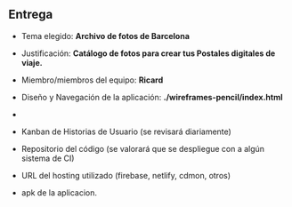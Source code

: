 ## Entrega

- Tema elegido: **Archivo de fotos de Barcelona**
- Justificación: **Catálogo de fotos para crear tus Postales digitales de viaje.**
- Miembro/miembros del equipo: **Ricard**
  
- Diseño y Navegación de la aplicación: **./wireframes-pencil/index.html**
- 
- Kanban de Historias de Usuario (se revisará diariamente)
- Repositorio del código (se valorará que se despliegue con a algún sistema de CI)
- URL del hosting utilizado (firebase, netlify, cdmon, otros)
- apk de la aplicacion.
